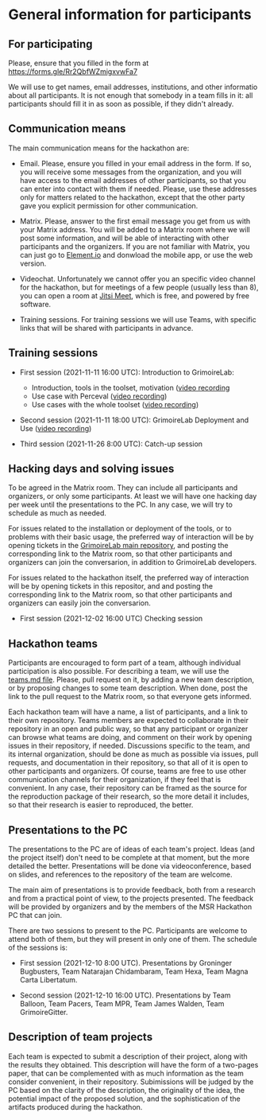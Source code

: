 # General information for participants

## For participating

Please, ensure that you filled in the form at https://forms.gle/Rr2QbfWZmigxvwFa7

We will use to get names, email addresses, institutions,
and other informatio about all participants.
It is not enough that somebody in a team fills in it: all participants
should fill it in as soon as possible, if they didn't already.

## Communication means

The main communication means for the hackathon are:

* Email. Please, ensure you filled in your email address in the form.
If so, you will receive some messages from the organization, and you will have
access to the email addresses of other participants, so that you can enter into
contact with them if needed. Please, use these addresses only for matters
related to the hackathon, except that the other party gave you explicit permission
for other communication.

* Matrix. Please, answer to the first email message you get from us with your
Matrix address. You will be added to a Matrix room where we will post some information,
and will be able of interacting with other participants and the organizers.
If you are not familiar with Matrix, you can just go to [Element.io](https://element.io/get-started)
and donwload the mobile app, or use the web version.

* Videochat. Unfortunately we cannot offer you an specific video channel for the
hackathon, but for meetings of a few people (usually less than 8), you can open a room
at [Jitsi Meet](https://meet.jit.si/), which is free, and powered by free software.

* Training sessions. For training sessions we will use Teams, with specific links that will be shared
with participants in advance.

## Training sessions

* First session (2021-11-11 16:00 UTC): Introduction to GrimoireLab:

  * Introduction, tools in the toolset, motivation ([video recording](https://gsyc.urjc.es/jgb/tmp/msr-2022/training-2021-11-11-session1-a.mp4)
  * Use case with Perceval ([video recording](https://gsyc.urjc.es/jgb/tmp/msr-2022/training-2021-11-11-session1-b.mp4))
  * Use cases with the whole toolset ([video recording](https://gsyc.urjc.es/jgb/tmp/msr-2022/training-2021-11-11-session1-c.mp4))

* Second session (2021-11-11 18:00 UTC): GrimoireLab Deployment and Use ([video recording](https://gsyc.urjc.es/jgb/tmp/msr-2022/training-2021-11-11-session2.mp4))

* Third session (2021-11-26 8:00 UTC): Catch-up session

## Hacking days and solving issues

To be agreed in the Matrix room. They can include all participants and organizers, or only some participants.
At least we will have one hacking day per week until the presentations to the PC. In any case, we will try to
schedule as much as needed.

For issues related to the installation or deployment of the tools, or to problems with their basic usage,
the preferred way of interaction will be by opening tickets in the [GrimoireLab main repository](https://github.com/chaoss/grimoirelab), and posting the corresponding link to the Matrix room, so that other participants and
organizers can join the conversarion, in addition to GrimoireLab developers.

For issues related to the hackathon itself, the preferred way of interaction will be by opening tickets
in this repositor, and and posting the corresponding link to the Matrix room, so that other participants and
organizers can easily join the conversarion.

* First session (2021-12-02 16:00 UTC) Checking session

## Hackathon teams

Participants are encouraged to form part of a team, although individual participation is also possible.
For describing a team, we will use the [teams.md file](teams.md). Please, pull request on it, by adding
a new team description, or by proposing changes to some team description. When done, post the link to the
pull request to the Matrix room, so that everyone gets informed.

Each hackathon team will have a name, a list of participants, and a link to their own repository.
Teams members are expected to collaborate in their repository in an open and public way, so that any 
participant or organizer can browse what teams are doing, and comment on their work by opening issues
in their repository, if needed. Discussions specific to the team, and its internal organization,
should be done as much as possible via issues, pull requests, and documentation in their repository,
so that all of it is open to other participants and organizers. Of course, teams are free to
use other communication channels for their organization, if they feel that is convenient.
In any case, their repository can be framed as the source for the reproduction package of their
research, so the more detail it includes, so that their research is easier to reproduced, the better.

## Presentations to the PC

The presentations to the PC are of ideas of each team's project.
Ideas (and the project itself) don't need to be complete at that moment, but the more detailed the better.
Presentations will be done via videoconference, based on slides,
and references to the repository of the team are welcome.

The main aim of presentations is to provide feedback, both from a research and from a practical point of view,
to the projects presented. The feedback will be provided by organizers and by the members of
the MSR Hackathon PC that can join.

There are two sessions to present to the PC. Participants are welcome to attend both of them, but they
will present in only one of them. The schedule of the sessions is:

* First session (2021-12-10 8:00 UTC). Presentations by Groninger Bugbusters, Team Natarajan Chidambaram, Team Hexa, Team Magna Carta Libertatum.

* Second session (2021-12-10 16:00 UTC). Presentations by Team Balloon, Team Pacers, Team MPR, Team James Walden, Team GrimoireGitter.

## Description of team projects

Each team is expected to submit a description of their project, along with the results they obtained.
This description will have the form of a two-pages paper, that can be complemented with as much
information as the team consider convenient, in their repository. Subimissions will be judged by the PC
based on the clarity of the description, the originality of the idea,
the potential impact of the proposed solution, and the sophistication of the artifacts produced during the hackathon.



 
